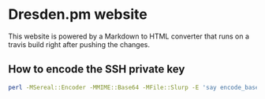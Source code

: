 # Dresden.pm website

This website is powered by a Markdown to HTML converter that runs on a travis build right after pushing the changes.

## How to encode the SSH private key 

```bash
perl -MSereal::Encoder -MMIME::Base64 -MFile::Slurp -E 'say encode_base64 encode_sereal(scalar read_file "ìd_rsa_filename"), ""'
```

